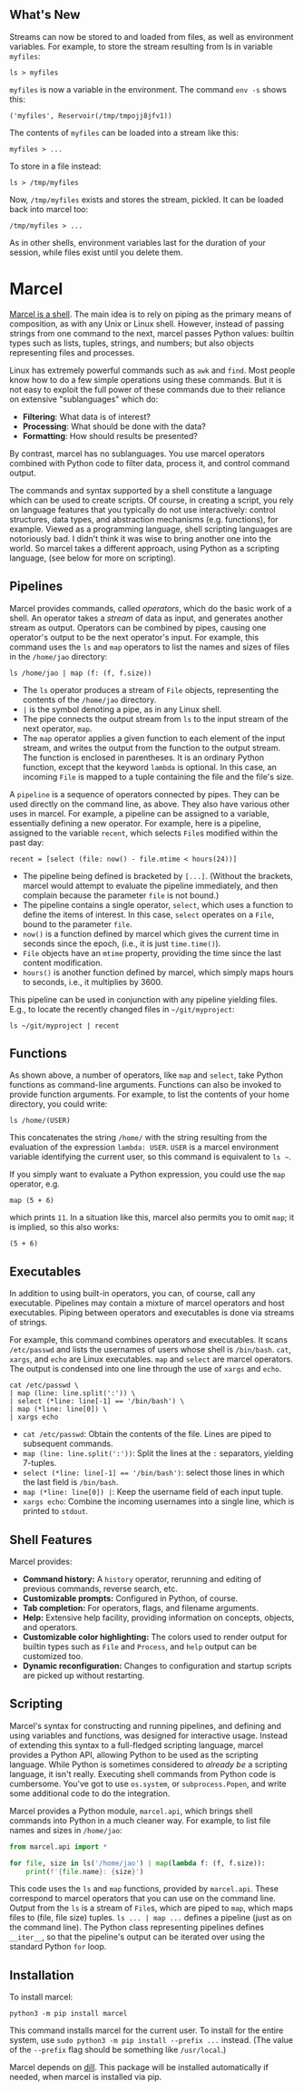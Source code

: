 What's New
----------

Streams can now be stored to and loaded from files, as well as environment variables.
For example, to store the stream resulting from ls in variable `myfiles`:

```shell script
ls > myfiles
```

`myfiles` is now a variable in the environment. The command `env -s` shows this:

```shell script
('myfiles', Reservoir(/tmp/tmpojj8jfv1))
```

The contents of `myfiles` can be loaded into a stream like this:

```shell script
myfiles > ...
``` 

To store in a file instead:

```shell script
ls > /tmp/myfiles
```

Now, `/tmp/myfiles` exists and stores the stream, pickled. It can be loaded back
into marcel too:

```shell script
/tmp/myfiles > ...
```

As in other shells, environment variables last for the duration of your session,
while files exist until you delete them. 

Marcel
======

[Marcel is a shell](https://www.youtube.com/watch?v=VF9-sEbqDvU). 
The main idea is to rely on piping as the primary
means of composition, as with any Unix or Linux
shell. However, instead of passing strings from one command to the
next, marcel passes Python values: builtin types such as lists,
tuples, strings, and numbers; but also objects representing files and
processes.

Linux has extremely powerful commands such as `awk` and `find`.  Most
people know how to do a few simple operations using these commands.
But it is not easy to exploit the full power of these commands
due to their reliance on extensive "sublanguages" which do:

* __Filtering__: What data is of interest?
* __Processing__: What should be done with the data?
* __Formatting__: How should results be presented?

By contrast, marcel has no sublanguages.  You use marcel operators
combined with Python code to filter data, process it, and control
command output.

The commands and syntax supported by a shell constitute a language
which can be used to create scripts. Of course, in creating a script,
you rely on language features that you typically do not use
interactively: control structures, data types, and abstraction
mechanisms (e.g. functions), for example. 
Viewed as a programming language, shell scripting languages 
are notoriously bad. I didn't think it was wise to bring another one
into the world. So marcel takes a different
approach, using Python as a scripting language, (see below for more 
on scripting).

Pipelines
---------

Marcel provides commands, called _operators_, which do the basic work of a shell. 
An operator takes a _stream_ of data as input, and generates another stream as output.
Operators can be combined by pipes, causing one operator's output to be the next operator's input.
For example, this command uses the `ls` and `map` operators to list the
names and sizes of files in the `/home/jao` directory:

```shell script
ls /home/jao | map (f: (f, f.size))
``` 

* The `ls` operator produces a stream of `File` objects, representing the contents
of the `/home/jao` directory.
* `|` is the symbol denoting a pipe, as in any Linux shell.
* The pipe connects the output stream from `ls` to the input stream of the next
operator, `map`.
* The `map` operator applies a given function to each element of the input stream,
and writes the output from the function to the output stream. The function is enclosed
in parentheses. It is an ordinary Python function, except that the keyword `lambda` is optional.
In this case, an incoming `File` is mapped to a tuple containing the file and the file's size.

A `pipeline` is a sequence of operators connected by pipes. They can be used directly
on the command line, as above. They also have various other uses in marcel. For example,
a pipeline can be assigned to a variable, essentially defining a new operator.
For example, here is a pipeline, assigned to the variable `recent`, which selects
`File`s modified within the past day:

```shell script
recent = [select (file: now() - file.mtime < hours(24))] 
``` 

* The pipeline being defined is bracketed by `[...]`. (Without the brackets, marcel would
attempt to evaluate the pipeline immediately, and then complain because the parameter
`file` is not bound.)
* The pipeline contains a single operator, `select`, which uses a function to define
the items of interest. In this case, `select` operates on a `File`, bound to the 
parameter `file`. 
* `now()` is a function defined by marcel which gives the current time in seconds since
the epoch, (i.e., it is just `time.time()`).
* `File` objects have an `mtime` property, providing the time since the last content modification.
* `hours()` is another function defined by marcel, which simply maps hours to seconds, i.e.,
it multiplies by 3600.

This pipeline can be used in conjunction with any pipeline yielding files. E.g., to locate
the recently changed files in `~/git/myproject`:

```shell script
ls ~/git/myproject | recent
```

Functions
---------

As shown above, a number of operators, like `map` and `select`, take Python functions as 
command-line arguments. Functions can also be invoked to provide function arguments.
For example, to list the contents of your home directory, you could write:

```shell script
ls /home/(USER)
```

This concatenates the string `/home/` with the string resulting from the evaluation of
the expression `lambda: USER`. `USER` is a marcel environment variable identifying the
current user, so this command is equivalent to `ls ~`.

If you simply want to evaluate a Python expression, you could use the `map` operator, e.g.

```shell script
map (5 + 6)
```  

which prints `11`. In a situation like this, marcel also permits you to omit `map`; it is
implied, so this also works:

```shell script
(5 + 6)
```

Executables
-----------

In addition to using built-in operators, you can, of course, call any executable.
Pipelines may contain a mixture of marcel operators and host executables. Piping between
operators and executables is done via streams of strings.

For example, this command combines operators and executables. 
It scans `/etc/passwd` and lists the usernames of 
users whose shell is `/bin/bash`. 
`cat`, `xargs`, and `echo` are Linux executables. `map` and `select` are marcel operators.
The output is condensed into one line through
the use of `xargs` and `echo`. 

```shell script
cat /etc/passwd \
| map (line: line.split(':')) \
| select (*line: line[-1] == '/bin/bash') \
| map (*line: line[0]) \
| xargs echo
```

* `cat /etc/passwd`: Obtain the contents of the file. Lines are piped to subsequent commands.
* `map (line: line.split(':'))`: Split the lines at the `:` separators, yielding 7-tuples.
* `select (*line: line[-1] == '/bin/bash')`: select those lines in which the last field is `/bin/bash`.
* `map (*line: line[0]) |`: Keep the username field of each input tuple.
* `xargs echo`: Combine the incoming usernames into a single line, which is printed to `stdout`.

Shell Features
--------------

Marcel provides:

* __Command history:__ A `history` operator, rerunning and editing of previous commands,
reverse search, etc.
* __Customizable prompts:__ Configured in Python, of course.
* __Tab completion:__ For operators, flags, and filename arguments.
* __Help:__ Extensive help facility, providing information on concepts, objects,
and operators.
* __Customizable color highlighting:__ The colors used to render output for builtin types such 
as `File` and `Process`, and `help` output can be customized too.
* __Dynamic reconfiguration:__ Changes to configuration and startup scripts are picked up without restarting.

Scripting
---------

Marcel's syntax for constructing and running pipelines, and defining and using
variables and functions, was designed for interactive usage. Instead of extending
this syntax to a full-fledged scripting language, marcel provides a Python API,
allowing Python to be used as the scripting language.
While Python is
sometimes considered to _already be_ a scripting language, it isn't really. 
Executing shell commands from Python code is cumbersome. You've got to use
`os.system`, or `subprocess.Popen`, and write some additional code to
do the integration.

Marcel provides a Python module, `marcel.api`,
which brings shell commands into Python in a much cleaner way. For
example, to list file names and sizes in `/home/jao`:

```python
from marcel.api import *

for file, size in ls('/home/jao') | map(lambda f: (f, f.size)):
    print(f'{file.name}: {size}')
```
This code uses the `ls` and `map` functions, provided by `marcel.api`. These correspond to
marcel operators that you can use on the command line. Output from the `ls` is a stream
of `File`s, which are piped to `map`, which maps files to (file, file size) tuples. 
`ls ... | map ...` defines a pipeline (just as on the command line). The Python
class representing pipelines defines `__iter__`, so that the pipeline's output can be
iterated over using the standard Python `for` loop.


Installation
------------

To install marcel:
```shell script
python3 -m pip install marcel
```

This command installs marcel for the current user. To install for the entire system,
use `sudo python3 -m pip install --prefix ...` instead. (The value of the `--prefix` flag should
be something like `/usr/local`.)

Marcel depends on [dill](https://pypi.org/project/dill/). This package
will be installed automatically if needed, when marcel is installed
via pip.
